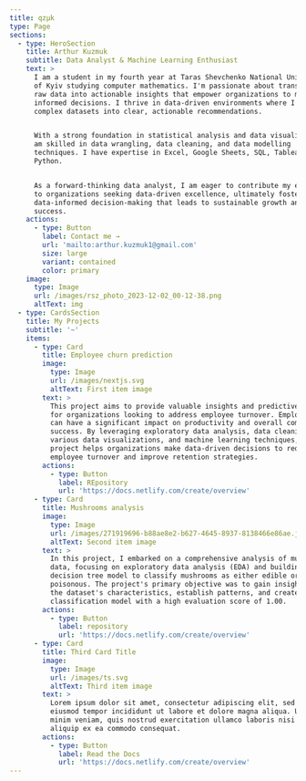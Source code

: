 ```yaml
---
title: qzμk
type: Page
sections:
  - type: HeroSection
    title: Arthur Kuzmuk
    subtitle: Data Analyst & Machine Learning Enthusiast
    text: >
      I am a student in my fourth year at Taras Shevchenko National University
      of Kyiv studying computer mathematics. I'm passionate about transforming
      raw data into actionable insights that empower organizations to make
      informed decisions. I thrive in data-driven environments where I can turn
      complex datasets into clear, actionable recommendations.


      With a strong foundation in statistical analysis and data visualization, I
      am skilled in data wrangling, data cleaning, and data modelling
      techniques. I have expertise in Excel, Google Sheets, SQL, Tableau and
      Python.


      As a forward-thinking data analyst, I am eager to contribute my expertise
      to organizations seeking data-driven excellence, ultimately fostering
      data-informed decision-making that leads to sustainable growth and
      success.
    actions:
      - type: Button
        label: Contact me →
        url: 'mailto:arthur.kuzmuk1@gmail.com'
        size: large
        variant: contained
        color: primary
    image:
      type: Image
      url: /images/rsz_photo_2023-12-02_00-12-38.png
      altText: img
  - type: CardsSection
    title: My Projects
    subtitle: '~'
    items:
      - type: Card
        title: Employee churn prediction
        image:
          type: Image
          url: /images/nextjs.svg
          altText: First item image
        text: >
          This project aims to provide valuable insights and predictive models
          for organizations looking to address employee turnover. Employee churn
          can have a significant impact on productivity and overall company
          success. By leveraging exploratory data analysis, data cleaning,
          various data visualizations, and machine learning techniques, this
          project helps organizations make data-driven decisions to reduce
          employee turnover and improve retention strategies.
        actions:
          - type: Button
            label: REpository
            url: 'https://docs.netlify.com/create/overview'
      - type: Card
        title: Mushrooms analysis
        image:
          type: Image
          url: /images/271919696-b88ae8e2-b627-4645-8937-8138466e86ae.jpg
          altText: Second item image
        text: >
          In this project, I embarked on a comprehensive analysis of mushroom
          data, focusing on exploratory data analysis (EDA) and building a
          decision tree model to classify mushrooms as either edible or
          poisonous. The project's primary objective was to gain insights into
          the dataset's characteristics, establish patterns, and create a robust
          classification model with a high evaluation score of 1.00.
        actions:
          - type: Button
            label: repository
            url: 'https://docs.netlify.com/create/overview'
      - type: Card
        title: Third Card Title
        image:
          type: Image
          url: /images/ts.svg
          altText: Third item image
        text: >
          Lorem ipsum dolor sit amet, consectetur adipiscing elit, sed do
          eiusmod tempor incididunt ut labore et dolore magna aliqua. Ut enim ad
          minim veniam, quis nostrud exercitation ullamco laboris nisi ut
          aliquip ex ea commodo consequat.
        actions:
          - type: Button
            label: Read the Docs
            url: 'https://docs.netlify.com/create/overview'
---
```


